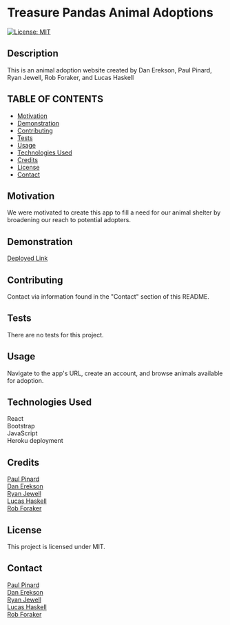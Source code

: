 # Treasure Pandas Animal Adoptions

[![License: MIT](https://img.shields.io/badge/License-MIT-yellow.svg)](https://opensource.org/licenses/MIT)

## Description
This is an animal adoption website created by Dan Erekson, Paul Pinard, Ryan Jewell, Rob Foraker, and Lucas Haskell

## TABLE OF CONTENTS
* [Motivation](#motivation)
* [Demonstration](#demonstration)
* [Contributing](#contributing)
* [Tests](#Tests)
* [Usage](#usage)
* [Technologies Used](#languages)
* [Credits](#credits)
* [License](#license)
* [Contact](#contact)
  
## Motivation
We were motivated to create this app to fill a need for our animal shelter by broadening our reach to potential adopters.

## Demonstration
[Deployed Link](https://unh-group5-project3.herokuapp.com/)

## Contributing
Contact via information found in the "Contact" section of this README.

## Tests
There are no tests for this project.

## Usage
Navigate to the app's URL, create an account, and browse animals available for adoption.

## Technologies Used
React  
Bootstrap  
JavaScript  
Heroku deployment  

## Credits
[Paul Pinard](https://github.com/pikaypi)  
[Dan Erekson](https://github.com/derekson333)  
[Ryan Jewell](https://github.com/Rjewell859)  
[Lucas Haskell](https://github.com/BarkMulcher)  
[Rob Foraker](https://github.com/rforaker)  

## License
This project is licensed under MIT.

## Contact
[Paul Pinard](https://github.com/pikaypi)  
[Dan Erekson](https://github.com/derekson333)  
[Ryan Jewell](https://github.com/Rjewell859)  
[Lucas Haskell](https://github.com/BarkMulcher)  
[Rob Foraker](https://github.com/rforaker)  
